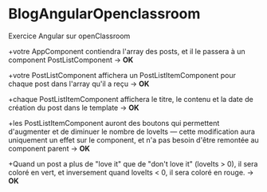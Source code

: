 # BlogAngularOpenclassroom

Exercice Angular sur openClassroom

+votre AppComponent contiendra l'array des posts, et il le passera à un component PostListComponent → __OK__

+votre PostListComponent affichera un PostListItemComponent pour chaque post dans l'array qu'il a reçu → __OK__

+chaque PostListItemComponent affichera le titre, le contenu et la date de création du post dans le template → __OK__

+les PostListItemComponent auront des boutons qui permettent d'augmenter et de diminuer le nombre de loveIts — cette modification aura uniquement un effet sur le component, et n'a pas besoin d'être remontée au component parent → __OK__

+Quand un post a plus de "love it" que de "don't love it" (loveIts > 0), il sera coloré en vert, et inversement quand loveIts < 0, il sera coloré en rouge. → __OK__
